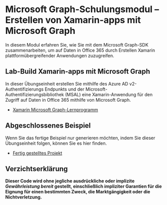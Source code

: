 # <a name="microsoft-graph-training-module---build-xamarin-apps-with-microsoft-graph"></a>Microsoft Graph-Schulungsmodul – Erstellen von Xamarin-apps mit Microsoft Graph

In diesem Modul erfahren Sie, wie Sie mit dem Microsoft Graph-SDK zusammenarbeiten, um auf Daten in Office 365 durch Erstellen Xamarin plattformübergreifender Anwendungen zuzugreifen.

## <a name="lab---build-xamarin-apps-with-the-microsoft-graph"></a>Lab-Build Xamarin-apps mit Microsoft Graph

In dieser Übungseinheit erstellen Sie mithilfe des Azure AD v2-Authentifizierungs Endpunkts und der Microsoft-Authentifizierungsbibliothek (MSAL) eine Xamarin-Anwendung für den Zugriff auf Daten in Office 365 mithilfe von Microsoft Graph.

- [Xamarin Microsoft Graph-Lernprogramm](https://docs.microsoft.com/graph/tutorials/xamarin)

## <a name="completed-sample"></a>Abgeschlossenes Beispiel

Wenn Sie das fertige Beispiel nur generieren möchten, indem Sie dieser Übungseinheit folgen, können Sie es hier finden.

- [Fertig gestelltes Projekt](demo)

## <a name="disclaimer"></a>Verzichtserklärung

**Dieser Code wird ohne jegliche ausdrückliche oder implizite *Gewährleistung bereit* gestellt, einschließlich impliziter Garantien für die Eignung für einen bestimmten Zweck, die Marktgängigkeit oder die Nichtverletzung.**
